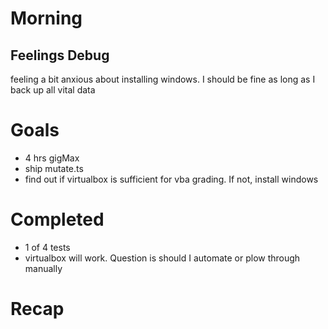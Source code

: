# Morning
## Feelings Debug
feeling a bit anxious about installing windows. I should be fine as long as I back up all vital data

# Goals
- 4 hrs gigMax
- ship mutate.ts
- find out if virtualbox is sufficient for vba grading. If not, install windows
# Completed
- 1 of 4 tests 
- virtualbox will work. Question is should I automate or plow through manually
# Recap
